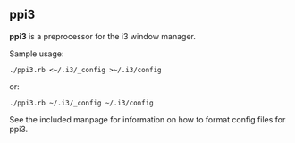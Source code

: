 ## ppi3

**ppi3** is a preprocessor for the i3 window manager.

Sample usage:

    ./ppi3.rb <~/.i3/_config >~/.i3/config

or:

    ./ppi3.rb ~/.i3/_config ~/.i3/config

See the included manpage for information on how to format config files for
ppi3.
